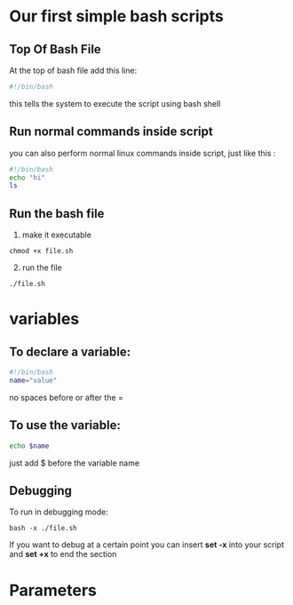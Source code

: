 
# Our first simple bash scripts

## Top Of Bash File
At the top of bash file add this line:
``` bash 
#!/bin/bash
```
this tells the system to execute the script using bash shell
## Run normal commands inside script
you can also perform normal linux commands inside script, just like this :
```bash
#!/bin/bash
echo "hi"
ls
```
## Run the bash file
1. make it executable 
```
chmod +x file.sh
```
2. run the file 
```
./file.sh
```


# variables
## To declare a variable:
```bash
#!/bin/bash
name="value"
```
no spaces before or after the =
## To use the variable:
```bash
echo $name
```
just add $ before the variable name 

## Debugging
To run in debugging mode:
```
bash -x ./file.sh
```

If you want to debug at a certain point you can insert **set -x** into your script and **set +x** to end the section

# Parameters
